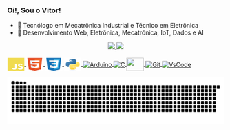 ### Oi!, Sou o Vitor!

- 🔭 Tecnólogo em Mecatrônica Industrial e Técnico em Eletrônica
- 🌱 Desenvolvimento Web, Eletrônica, Mecatrônica, IoT, Dados e AI
<div align="center">
  <a href="https://github.com/VitorBMelo">
  <img height="180em" src="https://github-readme-stats.vercel.app/api?username=VitorBMelo&show_icons=true&theme=react&include_all_commits=true&count_private=true"/>
  <img height="180em" src="https://github-readme-stats.vercel.app/api/top-langs/?username=VitorBMelo&layout=compact&langs_count=7&theme=react"/>
</div>

  </div>
<div style="display: inline_block"><br>
  <img align="center" alt="Js" height="30" width="40" src="https://raw.githubusercontent.com/devicons/devicon/master/icons/javascript/javascript-plain.svg">
  <img align="center" alt="HTML" height="30" width="40" src="https://raw.githubusercontent.com/devicons/devicon/master/icons/html5/html5-original.svg">
  <img align="center" alt="CSS" height="30" width="40" src="https://raw.githubusercontent.com/devicons/devicon/master/icons/css3/css3-original.svg">
  <img align="center" alt="Python" height="30" width="40" src="https://raw.githubusercontent.com/devicons/devicon/master/icons/python/python-original.svg">
  <img align="center" alt="Arduino" height="30" width="40" src="https://cdn.jsdelivr.net/gh/devicons/devicon/icons/arduino/arduino-original-wordmark.svg">
  <img align="center" alt= "C" height="30" width="40" src="https://cdn.jsdelivr.net/gh/devicons/devicon/icons/c/c-original.svg">
  <img align="center" alt"Github" height="30" width="40"src="https://cdn.jsdelivr.net/gh/devicons/devicon/icons/github/github-original.svg">
  <img align="center" alt="Git" height="30" width="40" src="https://cdn.jsdelivr.net/gh/devicons/devicon/icons/git/git-original.svg">
  <img align="center" alt="VsCode" height="30" width="40"src="https://cdn.jsdelivr.net/gh/devicons/devicon/icons/vscode/vscode-original.svg">
</div>

![Snake animation](https://github.com/VitorBMelo/VitorBMelo/blob/output/github-contribution-grid-snake.svg)
